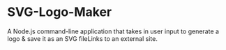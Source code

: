 # SVG-Logo-Maker
A Node.js command-line application that takes in user input to generate a logo 
& save it as an SVG fileLinks to an external site.
